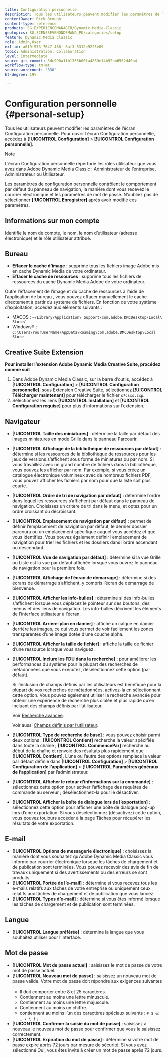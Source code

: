 ```yaml
---
title: Configuration personnelle
description: Tous les utilisateurs peuvent modifier les paramètres de l’écran Configuration personnelle d’Adobe Dynamic Media Classic.
contentOwner: Rick Brough
content-type: reference
products: SG_EXPERIENCEMANAGER/Dynamic-Media-Classic
geptopics: SG_SCENESEVENONDEMAND_PK/categories/setup
feature: Dynamic Media Classic
role: Admin,User
exl-id: a019f973-7647-466f-8af3-5312e9225e89
topic: Administration, Collaboration
level: Intermediate
source-git-commit: 8dc990a1fb1355b00fa4839e14b92bb6562d40b4
workflow-type: tm+mt
source-wordcount: '830'
ht-degree: 19%

---
```


# Configuration personnelle {#personal-setup}

Tous les utilisateurs peuvent modifier les paramètres de l’écran Configuration personnelle. Pour ouvrir l’écran Configuration personnelle, accédez à **[!UICONTROL Configuration]** > **[!UICONTROL Configuration personnelle]**.

>[!NOTE]
>
>L’écran Configuration personnelle répertorie les rôles utilisateur que vous avez dans Adobe Dynamic Media Classic : Administrateur de l’entreprise, Administrateur ou Utilisateur.

Les paramètres de configuration personnelle contrôlent le comportement par défaut du panneau de navigation, la manière dont vous recevez le courrier électronique et les paramètres de mot de passe. N’oubliez pas de sélectionner **[!UICONTROL Enregistrer]** après avoir modifié ces paramètres.

## Informations sur mon compte

Identifie le nom de compte, le nom, le nom d’utilisateur (adresse électronique) et le rôle utilisateur attribué.

## Bureau

* **Effacer le cache d’image** : supprime tous les fichiers image Adobe mis en cache Dynamic Media de votre ordinateur.
* **Effacer le cache de ressources** : supprime tous les fichiers de ressources du cache Dynamic Media Adobe de votre ordinateur.

Outre l’effacement de l’image et du cache de ressources à l’aide de l’application de bureau , vous pouvez effacer manuellement le cache directement à partir du système de fichiers. En fonction de votre système d’exploitation, accédez aux éléments suivants :

* MACOS : `~/Library/Application\ Support/com.adobe.DMCDesktop/Local\ Store/`
* Windows® : `C:\Users\YourUserName\AppData\Roaming\com.adobe.DMCDesktop\Local Store`

## Creative Suite Extension

**Pour installer l’extension Adobe Dynamic Media Creative Suite, procédez comme suit**

1. Dans Adobe Dynamic Media Classic, sur la barre d’outils, accédez à **[!UICONTROL Configuration]** > **[!UICONTROL Configuration personnelle]**, sous Extension Creative Suite, sélectionnez **[!UICONTROL Télécharger maintenant]** pour télécharger le fichier `s7csxs.zxp`.
1. Sélectionnez les liens **[!UICONTROL Installation]** et **[!UICONTROL Configuration requise]** pour plus d’informations sur l’extension.

<!--    A readme file is included at the root of the unzipped file to provide you with additional information about the extension.

1. Depending on your installed operating system, do one of the following: -->

<!-- #### Windows

|If you are running|Do this|
|--- |--- |
|Adobe Illustrator 18 in Adobe Creative Cloud 2014|<ul><li>From the root of the unzipped folder, select CC-2014.</li><li>Depending on the bit version of Adobe Illustrator that you are using, select win32 or win64.</li><li>Select libraries > flame, and then copy `aflame.dll` to Adobe Illustrator's executable folder. For example, `C:\Program Files\Adobe\Adobe Illustrator CC 2014\Support Files\Contents\Windows`. </li></ul><br/>**Note**: This example path is for the 64-bit location; the 32-bit location may fall under Program Files (x86) instead. <br/><ul><li>Return to the same libraries folder, select flamingo, and then copy `aflamingo.dll` to the same Adobe Illustrator executable folder that you used in the previous step. </li><li>Return to the win32 or win64 folder that you selected in step 2, and then copy `AdobeS7FXGFileFormat.aip` to Adobe Illustrator's plug-ins folder. For example, `C:\Program Files\Adobe\Adobe Illustrator CC 2014\Plug-ins\Illustrator Formats`. </li></ul> <br/>**Note**: This example path is for the 64-bit location; the 32-bit location may fall under Program Files (x86) instead.|
|Adobe Illustrator 17 in Adobe Creative Cloud|<ul><li>From the root of the unzipped folder, select CC. </li><li>Depending on the bit version of Adobe Illustrator that you are using, select win32 or win64.</li><li> Copy `AdobeS7FXGFileFormat.aip` to Adobe Illustrator's plug-ins folder. For example, `C:\Program Files\Adobe\Adobe Illustrator CC (64 Bit)\Plug-ins\Illustrator Formats`.</li></ul><br/>**Note**: This example path is for the 64-bit location; the 32-bit location may fall under Program Files (x86) instead.|
|Adobe Illustrator 16 in Adobe Creative Suite 6|<ul><li>From the root of the unzipped folder, select 6.0. </li><li>Depending on the bit version of Adobe Illustrator that you are using, select win32 or win64. </li><li>Copy AdobeS7FXGFileFormat.aip to Adobe Illustrator's plug-ins folder. For example, `C:\Program Files\Adobe\Adobe Illustrator CS6 (64 Bit)\Plug-ins\Illustrator Formats`.</li></ul><br/>**Note**: This example path is for the 64-bit location; the 32-bit location may fall under Program Files (x86) instead.|

#### Mac

|If you are running|Do this|
|--- |--- |
|Adobe Illustrator 18 in Adobe Creative Cloud 2014|<ul><li>From the root of the unzipped folder, select CC-2014 > mac64.</li><li>Select libraries > flame, and then copy the `aflame.framework` folder to Adobe Illustrator package contents folder. For example, `/Applications/Adobe Illustrator CC 2014/ Illustrator.app/Contents/Frameworks/`. (To open Adobe Illustrator's package contents folder, right-select on the Adobe illustrator CC 2014 icon and select Show Package Contents from context menu).</li><li>Return to the same libraries folder, select `flamingo`, and then copy the `aflamingo.framework` folder to the same Adobe Illustrator package contents folder that you used in the previous step.</li><li>Return to the mac64 folder that you selected in step 1, and then copy the `AdobeS7FXGFileFormat.aip` folder to Adobe Illustrator's plug-in folder. For example, `/Applications/Adobe Illustrator CC 2014/Plug-ins/Illustrator Formats/`.</li></ul><br/>|
|Adobe Illustrator 17 in Adobe Creative Cloud|<ul><li>From the root of the unzipped folder, select CC > mac64</li><li>Copy the `AdobeS7FXGFileFormat.aip` folder to Adobe Illustrator's plug-in folder. For example, `/Applications/Adobe Illustrator CC/Plug-ins/Illustrator Formats/`.</li></ul><br/>|
|Adobe Illustrator 16 in Adobe Creative Suite 6|<ul><li>From the root of the unzipped folder, select 6.0 > mac64</li><li>Copy the `AdobeS7FXGFileFormat.aip` folder to Adobe Illustrator's plug-in folder. For example, `/Applications/Adobe Illustrator CS6/Plug-ins/Illustrator Formats/`.</li></ul>|

The plug-in is now available for you to use in Adobe Illustrator. -->

## Navigateur

* **[!UICONTROL Taille des miniatures]** : détermine la taille par défaut des images miniatures en mode Grille dans le panneau Parcourir.
* **[!UICONTROL Affichage de la bibliothèque de ressources par défaut]** : détermine si les ressources de la bibliothèque de ressources pour les jeux de versions s’affichent sous forme de miniatures ou par nom. Si vous travaillez avec un grand nombre de fichiers dans la bibliothèque, vous pouvez les afficher par nom. Par exemple, si vous créez un catalogue électronique volumineux avec de nombreux fichiers PDF, vous pouvez afficher les fichiers par nom pour que la liste soit plus courte.
* **[!UICONTROL Ordre de tri de navigation par défaut]** : détermine l’ordre dans lequel les ressources s’affichent par défaut dans le panneau de navigation. Choisissez un critère de tri dans le menu, et optez pour un ordre croissant ou décroissant.
* **[!UICONTROL Emplacement de navigation par défaut]** : permet de définir l’emplacement de navigation par défaut, le dernier dossier parcouru ou un emplacement spécifique auquel vous accédez et que vous identifiez. Vous pouvez également définir l’emplacement de navigation pour trier les fichiers et les dossiers dans l’ordre ascendant ou descendant.
* **[!UICONTROL Vue de navigation par défaut]** : détermine si la vue Grille ou Liste est la vue par défaut affichée lorsque vous ouvrez le panneau de navigation pour la première fois.
* **[!UICONTROL Affichage de l’écran de démarrage]** : détermine si des écrans de démarrage s’affichent, y compris l’écran de démarrage de bienvenue.
* **[!UICONTROL Afficher les info-bulles]** : détermine si des info-bulles s’affichent lorsque vous déplacez le pointeur sur des boutons, des menus et des liens de navigation. Les info-bulles décrivent les éléments de l’interface utilisateur à l’écran.
* **[!UICONTROL Arrière-plan en damier]** : affiche un calque en damier derrière les images, ce qui vous permet de voir facilement les zones transparentes d’une image dotée d’une couche alpha.
* **[!UICONTROL Afficher la taille de fichier]** : affiche la taille de fichier d’une ressource lorsque vous naviguez.
* **[!UICONTROL Inclure les FDU dans la recherche]** : pour améliorer les performances du système pour la plupart des recherches de métadonnées que vous exécutez, désélectionnez cette option (par défaut).

  Si l’inclusion de champs définis par les utilisateurs est bénéfique pour la plupart de vos recherches de métadonnées, activez-la en sélectionnant cette option. Vous pouvez également utiliser la recherche avancée pour obtenir une expérience de recherche plus ciblée et plus rapide qu’en incluant des champs définis par l’utilisateur.

  Voir [Recherche avancée](searching-assets.md#conducting_an_advanced_search).

  Voir aussi [Champs définis par l’utilisateur](application-setup.md#user_defined_fields).

* **[!UICONTROL Type de recherche de base]** : vous pouvez choisir parmi deux options : **[!UICONTROL Contient]** recherche la valeur spécifiée dans toute la chaîne ; **[!UICONTROL CommencePar]** recherche au début de la chaîne et renvoie des résultats plus rapidement que **[!UICONTROL Contient]**. L’une ou l’autre des options remplace la valeur par défaut définie dans **[!UICONTROL Configuration]** > **[!UICONTROL Configuration de l’application]** > **[!UICONTROL Paramètres généraux de l’application]** par l’administrateur.
* **[!UICONTROL Afficher le retour d’informations sur la commande]** : sélectionnez cette option pour activer l’affichage des requêtes de commande au serveur ; désélectionnez-la pour le désactiver.
* **[!UICONTROL Afficher la boîte de dialogue lors de l’exportation]** : sélectionnez cette option pour afficher une boîte de dialogue pop-up lors d’une exportation. Si vous désélectionnez (désactivez) cette option, vous pouvez toujours accéder à la page Tâches pour récupérer les résultats de votre exportation.

## E-mail

* **[!UICONTROL Options de messagerie électronique]** : choisissez la manière dont vous souhaitez qu’Adobe Dynamic Media Classic vous informe par courrier électronique lorsque les tâches de chargement et de publication sont terminées. Vous pouvez recevoir des avis de fin de travaux uniquement si des avertissements ou des erreurs se sont produits.
* **[!UICONTROL Portée de l’e-mail]** : détermine si vous recevez tous les e-mails relatifs aux tâches de votre entreprise ou uniquement ceux relatifs aux tâches de chargement et de publication que vous lancez.
* **[!UICONTROL Types d’e-mail]** : détermine si vous êtes informé lorsque les tâches de chargement et de publication sont terminées.

## Langue

* **[!UICONTROL Langue préférée]** : détermine la langue que vous souhaitez utiliser pour l’interface.

## Mot de passe

* **[!UICONTROL Mot de passe actuel]** : saisissez le mot de passe de votre mot de passe actuel.
* **[!UICONTROL Nouveau mot de passe]** : saisissez un nouveau mot de passe valide. Votre mot de passe doit répondre aux exigences suivantes :
   * Il doit comporter entre 8 et 25 caractères.
   * Contiennent au moins une lettre minuscule.
   * Contiennent au moins une lettre majuscule.
   * Contiennent au moins un chiffre.
   * contiennent au moins l’un des caractères spéciaux suivants : `# $ &: _ : { }` ;
* **[!UICONTROL Confirmer la saisie du mot de passe]** : saisissez à nouveau le nouveau mot de passe pour confirmer que vous le saisissez correctement.
* **[!UICONTROL Expiration du mot de passe]** : détermine si votre mot de passe expire après 72 jours par mesure de sécurité. Si vous avez sélectionné Oui, vous êtes invité à créer un mot de passe après 72 jours.
